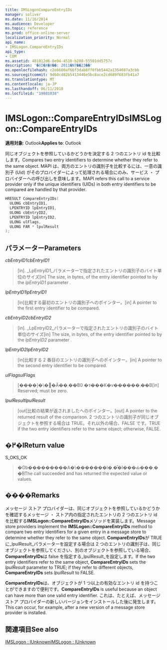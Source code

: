 ```yaml
---
title: IMSLogonCompareEntryIDs
manager: soliver
ms.date: 11/16/2014
ms.audience: Developer
ms.topic: reference
ms.prod: office-online-server
localization_priority: Normal
api_name:
- IMSLogon.CompareEntryIDs
api_type:
- COM
ms.assetid: 481812d6-8e94-4510-b288-55501dd5757c
description: '�ŏI�X�V��: 2011�N7��23��'
ms.openlocfilehash: c2e6600af66f3dab8ff0fbb5442a1354687a3cbb
ms.sourcegitcommit: 9d60cd82b5413446e5bc8ace2cd689f683fb41a7
ms.translationtype: MT
ms.contentlocale: ja-JP
ms.lasthandoff: 06/11/2018
ms.locfileid: "19801038"
---
```

# <a name="imslogoncompareentryids"></a><span data-ttu-id="fc49c-103">IMSLogon::CompareEntryIDs</span><span class="sxs-lookup"><span data-stu-id="fc49c-103">IMSLogon::CompareEntryIDs</span></span>

  
  
<span data-ttu-id="fc49c-104">**適用対象**: Outlook</span><span class="sxs-lookup"><span data-stu-id="fc49c-104">**Applies to**: Outlook</span></span> 
  
<span data-ttu-id="fc49c-105">同じオブジェクトを参照しているかどうかを決定する 2 つのエントリ id を比較します。</span><span class="sxs-lookup"><span data-stu-id="fc49c-105">Compares two entry identifiers to determine whether they refer to the same object.</span></span> <span data-ttu-id="fc49c-106">MAPI は、両方のエントリの識別子を比較するには、一意の識別子 (Uid) がそのプロバイダーによって処理される場合にのみ、サービス ・ プロバイダーへの呼び出しを意味します。</span><span class="sxs-lookup"><span data-stu-id="fc49c-106">MAPI refers this call to a service provider only if the unique identifiers (UIDs) in both entry identifiers to be compared are handled by that provider.</span></span>
  
```cpp
HRESULT CompareEntryIDs(
  ULONG cbEntryID1,
  LPENTRYID lpEntryID1,
  ULONG cbEntryID2,
  LPENTRYID lpEntryID2,
  ULONG ulFlags,
  ULONG FAR * lpulResult
);
```

## <a name="parameters"></a><span data-ttu-id="fc49c-107">パラメーター</span><span class="sxs-lookup"><span data-stu-id="fc49c-107">Parameters</span></span>

 <span data-ttu-id="fc49c-108">_cbEntryID1_</span><span class="sxs-lookup"><span data-stu-id="fc49c-108">_cbEntryID1_</span></span>
  
> <span data-ttu-id="fc49c-109">[in]_._ _LpEntryID1_パラメーターで指定されたエントリの識別子のバイト単位のサイズ</span><span class="sxs-lookup"><span data-stu-id="fc49c-109">[in] The size, in bytes, of the entry identifier pointed to by the  _lpEntryID1_ parameter  _._</span></span>
    
 <span data-ttu-id="fc49c-110">_lpEntryID1_</span><span class="sxs-lookup"><span data-stu-id="fc49c-110">_lpEntryID1_</span></span>
  
> <span data-ttu-id="fc49c-111">[in]比較する最初のエントリの識別子へのポインター。</span><span class="sxs-lookup"><span data-stu-id="fc49c-111">[in] A pointer to the first entry identifier to be compared.</span></span>
    
 <span data-ttu-id="fc49c-112">_cbEntryID2_</span><span class="sxs-lookup"><span data-stu-id="fc49c-112">_cbEntryID2_</span></span>
  
> <span data-ttu-id="fc49c-113">[in]_._ _LpEntryID2_パラメーターで指定されたエントリの識別子のバイト単位のサイズ</span><span class="sxs-lookup"><span data-stu-id="fc49c-113">[in] The size, in bytes, of the entry identifier pointed to by the  _lpEntryID2_ parameter  _._</span></span>
    
 <span data-ttu-id="fc49c-114">_lpEntryID2_</span><span class="sxs-lookup"><span data-stu-id="fc49c-114">_lpEntryID2_</span></span>
  
> <span data-ttu-id="fc49c-115">[in]比較する 2 番目のエントリの識別子へのポインター。</span><span class="sxs-lookup"><span data-stu-id="fc49c-115">[in] A pointer to the second entry identifier to be compared.</span></span>
    
 <span data-ttu-id="fc49c-116">_ulFlags_</span><span class="sxs-lookup"><span data-stu-id="fc49c-116">_ulFlags_</span></span>
  
> <span data-ttu-id="fc49c-117">[����]�\�񂳂�Ă��܂��B0 �ɂ���K�v������܂��B</span><span class="sxs-lookup"><span data-stu-id="fc49c-117">[in] Reserved; must be zero.</span></span>
    
 <span data-ttu-id="fc49c-118">_lpulResult_</span><span class="sxs-lookup"><span data-stu-id="fc49c-118">_lpulResult_</span></span>
  
> <span data-ttu-id="fc49c-119">[out]比較の結果が返されましたへのポインター。</span><span class="sxs-lookup"><span data-stu-id="fc49c-119">[out] A pointer to the returned result of the comparison.</span></span> <span data-ttu-id="fc49c-120">2 つのエントリの識別子が同じオブジェクトを参照する場合は TRUE。それ以外の場合、FALSE です。</span><span class="sxs-lookup"><span data-stu-id="fc49c-120">TRUE if the two entry identifiers refer to the same object; otherwise, FALSE.</span></span>
    
## <a name="return-value"></a><span data-ttu-id="fc49c-121">�߂�l</span><span class="sxs-lookup"><span data-stu-id="fc49c-121">Return value</span></span>

<span data-ttu-id="fc49c-122">S_OK</span><span class="sxs-lookup"><span data-stu-id="fc49c-122">S_OK</span></span> 
  
> <span data-ttu-id="fc49c-123">�ʘb���������A�\�������l�܂��͒l���Ԃ���܂��B</span><span class="sxs-lookup"><span data-stu-id="fc49c-123">The call succeeded and has returned the expected value or values.</span></span>
    
## <a name="remarks"></a><span data-ttu-id="fc49c-124">����</span><span class="sxs-lookup"><span data-stu-id="fc49c-124">Remarks</span></span>

<span data-ttu-id="fc49c-125">メッセージ ストア プロバイダーは、同じオブジェクトを参照しているかどうかを確認するメッセージ ・ ストア内の指定されたエントリの 2 つのエントリ id を比較する**IMSLogon::CompareEntryIDs**メソッドを実装します。</span><span class="sxs-lookup"><span data-stu-id="fc49c-125">Message store providers implement the **IMSLogon::CompareEntryIDs** method to compare two entry identifiers for a given entry in a message store to determine whether they refer to the same object.</span></span> <span data-ttu-id="fc49c-126">**CompareEntryIDs**が TRUE に_lpulResult_パラメーターを設定する場合は 2 つのエントリの識別子は、同じオブジェクトを参照してください、別のオブジェクトを参照している場合、 **CompareEntryIDs**は false を指定する_lpulResult_を設定します。</span><span class="sxs-lookup"><span data-stu-id="fc49c-126">If the two entry identifiers refer to the same object, **CompareEntryIDs** sets the  _lpulResult_ parameter to TRUE; if they refer to different objects, **CompareEntryIDs** sets  _lpulResult_ to FALSE.</span></span> 
  
 <span data-ttu-id="fc49c-127">**CompareEntryIDs**は、オブジェクトが 1 つ以上の有効なエントリ id を持つことができますので便利です。</span><span class="sxs-lookup"><span data-stu-id="fc49c-127">**CompareEntryIDs** is useful because an object can have more than one valid entry identifier.</span></span> <span data-ttu-id="fc49c-128">これは、たとえば、メッセージ ストア プロバイダーの新しいバージョンをインストールした後に発生します。</span><span class="sxs-lookup"><span data-stu-id="fc49c-128">This can occur, for example, after a new version of a message store provider is installed.</span></span> 
  
## <a name="see-also"></a><span data-ttu-id="fc49c-129">関連項目</span><span class="sxs-lookup"><span data-stu-id="fc49c-129">See also</span></span>



[<span data-ttu-id="fc49c-130">IMSLogon : IUnknown</span><span class="sxs-lookup"><span data-stu-id="fc49c-130">IMSLogon : IUnknown</span></span>](imslogoniunknown.md)

